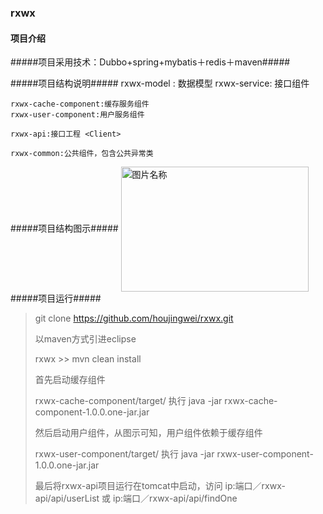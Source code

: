 ### rxwx ###



#### 项目介绍 ####

#####项目采用技术：Dubbo+spring+mybatis＋redis＋maven#####

#####项目结构说明#####
	rxwx-model : 数据模型
	rxwx-service: 接口组件
	
	rxwx-cache-component:缓存服务组件
	rxwx-user-component:用户服务组件
	
	rxwx-api:接口工程 <Client>
	
	rxwx-common:公共组件，包含公共异常类
	
#####项目结构图示#####
<img src="http://www.image.qupaia.com//images/memberSunsing/2016/11/11/07FCE4BD85C348DDD839CB4C35809461.png_700x700.png" width = "300" height = "200" alt="图片名称" align=center />	
#####项目运行#####
> git clone https://github.com/houjingwei/rxwx.git
> 
> 以maven方式引进eclipse
> 
> rxwx >> mvn clean install
> 
> 首先启动缓存组件
> 
>rxwx-cache-component/target/ 执行 java -jar rxwx-cache-component-1.0.0.one-jar.jar
> 
> 
> 
> 然后启动用户组件，从图示可知，用户组件依赖于缓存组件
> 
> rxwx-user-component/target/ 执行 java -jar rxwx-user-component-1.0.0.one-jar.jar
> 
> 最后将rxwx-api项目运行在tomcat中启动，访问
> ip:端口／rxwx-api/api/userList 或 ip:端口／rxwx-api/api/findOne
> 


